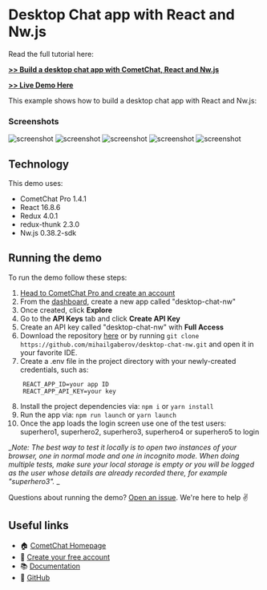 # Desktop Chat app with React and Nw.js

Read the full tutorial here:

[**>> Build a desktop chat app with CometChat, React and Nw.js**](https://www.cometchat.com/pro/tutorials/build-a-desktop-chat-app-with-cometchat-react-nwjs/?utm_source=github&utm_medium=example-code-readme)

[**>> Live Demo Here**](https://hungry-goldberg-c3dffc.netlify.com/)

This example shows how to build a desktop chat app with React and Nw.js:

### Screenshots
![screenshot](https://github.com/mihailgaberov/desktop-chat-nw/blob/master/screenshots/working-chat.gif)
![screenshot](https://github.com/mihailgaberov/desktop-chat-nw/blob/master/screenshots/welcome-screen.png)
![screenshot](https://github.com/mihailgaberov/desktop-chat-nw/blob/master/screenshots/chat-screen.png)
![screenshot](https://github.com/mihailgaberov/desktop-chat-nw/blob/master/screenshots/live-chat-browser.png)
![screenshot](https://github.com/mihailgaberov/desktop-chat-nw/blob/master/screenshots/live-chat-desktop.png)

## Technology
This demo uses:

* CometChat Pro 1.4.1
* React 16.8.6
* Redux 4.0.1
* redux-thunk 2.3.0
* Nw.js 0.38.2-sdk

## Running the demo

To run the demo follow these steps:

1. [Head to CometChat Pro and create an account](https://cometchat.com/pro?utm_source=github&utm_medium=example-code-readme)
2. From the [dashboard](https://app.cometchat.com/?utm_source=github&utm_medium=example-code-readme), create a new app called "desktop-chat-nw"
3. Once created, click **Explore**
4. Go to the **API Keys** tab and click **Create API Key**
5. Create an API key called "desktop-chat-nw" with **Full Access**
6. Download the repository [here](https://github.com/mihailgaberov/desktop-chat-nw/archive/master.zip) or by running `git clone https://github.com/mihailgaberov/desktop-chat-nw.git` and open it in your favorite IDE.
7. Create a .env file in the project directory with your newly-created credentials, such as:
```
    REACT_APP_ID=your app ID
    REACT_APP_API_KEY=your key
```
8. Install the project dependencies via: `npm i` or `yarn install`
9. Run the app via: `npm run launch` or `yarn launch`
10. Once the app loads the login screen use one of the test users: superhero1, superhero2, superhero3, superhero4 or superhero5 to login

__Note: The best way to test it locally is to open two instances of your browser, one in normal mode and one in incognito mode. When doing multiple tests, make sure your local storage is empty or you will be logged as the user whose details are already recorded there, for example "superhero3"._
_

Questions about running the demo? [Open an issue](https://github.com/mihailgaberov/desktop-chat-nw/issues). We're here to help ✌️


## Useful links

- 🏠 [CometChat Homepage](https://cometchat.com/pro?utm_source=github&utm_medium=example-code-readme)
- 🚀 [Create your free account](https://app.cometchat.com?utm_source=github&utm_medium=example-code-readme)
- 📚 [Documentation](https://prodocs.cometchat.com/docs?utm_source=github&utm_medium=example-code-readme)
- 👾 [GitHub](https://github.com/CometChat-Pro)

